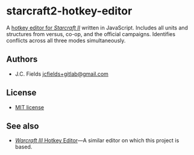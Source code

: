 # starcraft2-hotkey-editor

A [hotkey editor for *Starcraft II*](https://jcfields.gitlab.io/starcraft2-hotkey-editor/) written in JavaScript. Includes all units and structures from versus, co-op, and the official campaigns. Identifies conflicts across all three modes simultaneously.

## Authors

- J.C. Fields <jcfields+gitlab@gmail.com>

## License

- [MIT license](http://opensource.org/licenses/mit-license.php)

## See also

- [*Warcraft III* Hotkey Editor](https://gitlab.com/jcfields/warcraft3-hotkey-editor)—A similar editor on which this project is based.
